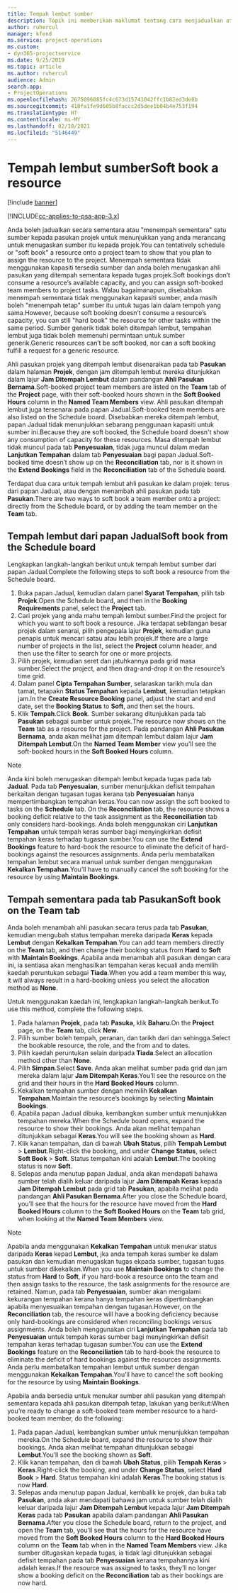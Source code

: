 ```yaml
---
title: Tempah lembut sumber
description: Topik ini memberikan maklumat tentang cara menjadualkan atau menempah lembut ahli pasukan prrojek buat sementara waktu.
author: ruhercul
manager: kfend
ms.service: project-operations
ms.custom:
- dyn365-projectservice
ms.date: 9/25/2019
ms.topic: article
ms.author: ruhercul
audience: Admin
search.app:
- ProjectOperations
ms.openlocfilehash: 2675096085fc4c673d15741042ffc1b82ed3de8b
ms.sourcegitcommit: 418fa1fe9d605b8faccc2d5dee1b04b4e753f194
ms.translationtype: HT
ms.contentlocale: ms-MY
ms.lasthandoff: 02/10/2021
ms.locfileid: "5146449"
---
```

# <a name="soft-book-a-resource"></a><span data-ttu-id="ba728-103">Tempah lembut sumber</span><span class="sxs-lookup"><span data-stu-id="ba728-103">Soft book a resource</span></span>

[!include [banner](../includes/psa-now-project-operations.md)]

[!INCLUDE[cc-applies-to-psa-app-3.x](../includes/cc-applies-to-psa-app-3x.md)]

<span data-ttu-id="ba728-104">Anda boleh jadualkan secara sementara atau "menempah sementara" satu sumber kepada pasukan projek untuk menunjukkan yang anda merancang untuk menugaskan sumber itu kepada projek.</span><span class="sxs-lookup"><span data-stu-id="ba728-104">You can tentatively schedule or "soft book" a resource onto a project team to show that you plan to assign the resource to the project.</span></span> <span data-ttu-id="ba728-105">Menempah sementara tidak menggunakan kapasiti tersedia sumber dan anda boleh menugaskan ahli pasukan yang ditempah sementara kepada tugas projek.</span><span class="sxs-lookup"><span data-stu-id="ba728-105">Soft bookings don’t consume a resource’s available capacity, and you can assign soft-booked team members to project tasks.</span></span> <span data-ttu-id="ba728-106">Walau bagaimanapun, disebabkan menempah sementara tidak menggunakan kapasiti sumber, anda masih boleh "menempah tetap" sumber itu untuk tugas lain dalam tempoh yang sama.</span><span class="sxs-lookup"><span data-stu-id="ba728-106">However, because soft booking doesn’t consume a resource’s capacity, you can still "hard book" the resource for other tasks within the same period.</span></span> <span data-ttu-id="ba728-107">Sumber generik tidak boleh ditempah lembut, tempahan lembut juga tidak boleh memenuhi permintaan untuk sumber generik.</span><span class="sxs-lookup"><span data-stu-id="ba728-107">Generic resources can’t be soft booked, nor can a soft booking fulfill a request for a generic resource.</span></span>

<span data-ttu-id="ba728-108">Ahli pasukan projek yang ditempah lembut disenaraikan pada tab **Pasukan** dalam halaman **Projek**, dengan jam ditempah lembut mereka ditunjukkan dalam lajur **Jam Ditempah Lembut** dalam pandangan **Ahli Pasukan Bernama**.</span><span class="sxs-lookup"><span data-stu-id="ba728-108">Soft-booked project team members are listed on the **Team** tab of the **Project** page, with their soft-booked hours shown in the **Soft Booked Hours** column in the **Named Team Members** view.</span></span> <span data-ttu-id="ba728-109">Ahli pasukan ditempah lembut juga tersenarai pada papan Jadual.</span><span class="sxs-lookup"><span data-stu-id="ba728-109">Soft-booked team members are also listed on the Schedule board.</span></span> <span data-ttu-id="ba728-110">Disebabkan mereka ditempah lembut, papan Jadual tidak menunjukkan sebarang penggunaan kapasiti untuk sumber ini.</span><span class="sxs-lookup"><span data-stu-id="ba728-110">Because they are soft booked, the Schedule board doesn't show any consumption of capacity for these resources.</span></span> <span data-ttu-id="ba728-111">Masa ditempah lembut tidak muncul pada tab **Penyesuaian**, tidak juga muncul dalam medan **Lanjutkan Tempahan** dalam tab **Penyesuaian** bagi papan Jadual.</span><span class="sxs-lookup"><span data-stu-id="ba728-111">Soft-booked time doesn’t show up on the **Reconciliation** tab, nor is it shown in the **Extend Bookings** field in the **Reconciliation** tab of the Schedule board.</span></span> 

<span data-ttu-id="ba728-112">Terdapat dua cara untuk tempah lembut ahli pasukan ke dalam projek: terus dari papan Jadual, atau dengan menambah ahli pasukan pada tab **Pasukan**.</span><span class="sxs-lookup"><span data-stu-id="ba728-112">There are two ways to soft book a team member onto a project: directly from the Schedule board, or by adding the team member on the **Team** tab.</span></span> 

## <a name="soft-book-from-the-schedule-board"></a><span data-ttu-id="ba728-113">Tempah lembut dari papan Jadual</span><span class="sxs-lookup"><span data-stu-id="ba728-113">Soft book from the Schedule board</span></span>
<span data-ttu-id="ba728-114">Lengkapkan langkah-langkah berikut untuk tempah lembut sumber dari papan Jadual.</span><span class="sxs-lookup"><span data-stu-id="ba728-114">Complete the following steps to soft book a resource from the Schedule board.</span></span> 

1. <span data-ttu-id="ba728-115">Buka papan Jadual, kemudian dalam panel **Syarat Tempahan**, pilih tab **Projek**.</span><span class="sxs-lookup"><span data-stu-id="ba728-115">Open the Schedule board, and then in the **Booking Requirements** panel, select the **Project** tab.</span></span>
2. <span data-ttu-id="ba728-116">Cari projek yang anda mahu tempah lembut sumber.</span><span class="sxs-lookup"><span data-stu-id="ba728-116">Find the project for which you want to soft book a resource.</span></span> <span data-ttu-id="ba728-117">Jika terdapat sebilangan besar projek dalam senarai, pilih pengepala lajur **Projek**, kemudian guna penapis untuk mencari satau atau lebih projek.</span><span class="sxs-lookup"><span data-stu-id="ba728-117">If there are a large number of projects in the list, select the **Project** column header, and then use the filter to search for one or more projects.</span></span>
3. <span data-ttu-id="ba728-118">Pilih projek, kemudian seret dan jatuhkannya pada grid masa sumber.</span><span class="sxs-lookup"><span data-stu-id="ba728-118">Select the project, and then drag-and-drop it on the resource’s time grid.</span></span>
5. <span data-ttu-id="ba728-119">Dalam panel **Cipta Tempahan Sumber**, selaraskan tarikh mula dan tamat, tetapakn **Status Tempahan** kepada **Lembut**, kemudian tetapkan jam.</span><span class="sxs-lookup"><span data-stu-id="ba728-119">In the **Create Resource Booking** panel, adjust the start and end date, set the **Booking Status** to **Soft**, and then set the hours.</span></span> 
6. <span data-ttu-id="ba728-120">Klik **Tempah**.</span><span class="sxs-lookup"><span data-stu-id="ba728-120">Click **Book**.</span></span> <span data-ttu-id="ba728-121">Sumber sekarang ditunjukkan pada tab **Pasukan** sebagai sumber untuk projek.</span><span class="sxs-lookup"><span data-stu-id="ba728-121">The resource now shows on the **Team** tab as a resource for the project.</span></span> <span data-ttu-id="ba728-122">Pada pandangan **Ahli Pasukan Bernama**, anda akan melihat jam ditempah lembut dalam lajur **Jam Ditempah Lembut**.</span><span class="sxs-lookup"><span data-stu-id="ba728-122">On the **Named Team Member** view you’ll see the soft-booked hours in the **Soft Booked Hours** column.</span></span>

> [!NOTE]
> <span data-ttu-id="ba728-123">Anda kini boleh menugaskan ditempah lembut kepada tugas pada tab **Jadual**. Pada tab **Penyesuaian**, sumber menunjukkan defisit tempahan berkaitan dengan tugasan tugas kerana tab **Penyesuaian** hanya mempertimbangkan tempahan keras.</span><span class="sxs-lookup"><span data-stu-id="ba728-123">You can now assign the soft booked to tasks on the **Schedule** tab. On the **Reconciliation** tab, the resource shows a booking deficit relative to the task assignment as the **Reconciliation** tab only considers hard-bookings.</span></span> <span data-ttu-id="ba728-124">Anda boleh menggunakan ciri **Lanjutkan Tempahan** untuk tempah keras sumber bagi menyingkirkan defisit tempahan keras terhadap tugasan sumber.</span><span class="sxs-lookup"><span data-stu-id="ba728-124">You can use the **Extend Bookings** feature to hard-book the resource to eliminate the deficit of hard-bookings against the resources assignments.</span></span> <span data-ttu-id="ba728-125">Anda perlu membatalkan tempahan lembut secara manual untuk sumber dengan menggunakan **Kekalkan Tempahan**.</span><span class="sxs-lookup"><span data-stu-id="ba728-125">You’ll have to manually cancel the soft booking for the resource by using **Maintain Bookings**.</span></span>

## <a name="soft-book-on-the-team-tab"></a><span data-ttu-id="ba728-126">Tempah sementara pada tab Pasukan</span><span class="sxs-lookup"><span data-stu-id="ba728-126">Soft book on the Team tab</span></span>

<span data-ttu-id="ba728-127">Anda boleh menambah ahli pasukan secara terus pada tab **Pasukan**, kemudian mengubah status tempahan mereka daripada **Keras** kepada **Lembut** dengan **Kekalkan Tempahan**.</span><span class="sxs-lookup"><span data-stu-id="ba728-127">You can add team members directly on the **Team** tab, and then change their booking status from **Hard** to **Soft** with **Maintain Bookings**.</span></span> <span data-ttu-id="ba728-128">Apabila anda menambah ahli pasukan dengan cara ini, ia sentiasa akan menghasilkan tempahan keras kecuali anda memilih kaedah peruntukan sebagai **Tiada**.</span><span class="sxs-lookup"><span data-stu-id="ba728-128">When you add a team member this way, it will always result in a hard-booking unless you select the allocation method as **None**.</span></span>

<span data-ttu-id="ba728-129">Untuk menggunakan kaedah ini, lengkapkan langkah-langkah berikut.</span><span class="sxs-lookup"><span data-stu-id="ba728-129">To use this method, complete the following steps.</span></span>

1. <span data-ttu-id="ba728-130">Pada halaman **Projek**, pada tab **Pasuka**, klik **Baharu**.</span><span class="sxs-lookup"><span data-stu-id="ba728-130">On the **Project** page, on the **Team** tab, click **New**.</span></span>
2. <span data-ttu-id="ba728-131">Pilih sumber boleh tempah, peranan, dan tarikh dari dan sehingga.</span><span class="sxs-lookup"><span data-stu-id="ba728-131">Select the bookable resource, the role, and the from and to dates.</span></span>
3. <span data-ttu-id="ba728-132">Pilih kaedah peruntukan selain daripada **Tiada**.</span><span class="sxs-lookup"><span data-stu-id="ba728-132">Select an allocation method other than **None**.</span></span>
4. <span data-ttu-id="ba728-133">Pilih **Simpan**.</span><span class="sxs-lookup"><span data-stu-id="ba728-133">Select **Save**.</span></span> <span data-ttu-id="ba728-134">Anda akan melihat sumber pada grid dan jam mereka dalam lajur **Jam Ditempah Keras**.</span><span class="sxs-lookup"><span data-stu-id="ba728-134">You’ll see the resource on the grid and their hours in the **Hard Booked Hours** column.</span></span>
5. <span data-ttu-id="ba728-135">Kekalkan tempahan sumber dengan memilih **Kekalkan Tempahan**.</span><span class="sxs-lookup"><span data-stu-id="ba728-135">Maintain the resource’s bookings by selecting **Maintain Bookings**.</span></span>
6. <span data-ttu-id="ba728-136">Apabila papan Jadual dibuka, kembangkan sumber untuk menunjukkan tempahan mereka.</span><span class="sxs-lookup"><span data-stu-id="ba728-136">When the Schedule board opens, expand the resource to show their bookings.</span></span> <span data-ttu-id="ba728-137">Anda akan melihat tempahan ditunjukkan sebagai **Keras**.</span><span class="sxs-lookup"><span data-stu-id="ba728-137">You will see the booking shown as **Hard**.</span></span>
7. <span data-ttu-id="ba728-138">Klik kanan tempahan, dan di bawah **Ubah Status**, pilih **Tempah Lembut** \> **Lembut**.</span><span class="sxs-lookup"><span data-stu-id="ba728-138">Right-click the booking, and under **Change Status**, select **Soft Book** \> **Soft**.</span></span> <span data-ttu-id="ba728-139">Status tempahan kini adalah **Lembut**.</span><span class="sxs-lookup"><span data-stu-id="ba728-139">The booking status is now **Soft**.</span></span>
8. <span data-ttu-id="ba728-140">Selepas anda menutup papan Jadual, anda akan mendapati bahawa sumber telah dialih keluar daripada lajur **Jam Ditempah Keras** kepada **Jam Ditempah Lembut** pada grid tab **Pasukan**, apabila melihat pada pandangan **Ahli Pasukan Bernama**.</span><span class="sxs-lookup"><span data-stu-id="ba728-140">After you close the Schedule board, you’ll see that the hours for the resource have moved from the **Hard Booked Hours** column to the **Soft Booked Hours** on the **Team** tab grid, when looking at the **Named Team Members** view.</span></span>

> [!NOTE]
> <span data-ttu-id="ba728-141">Apabila anda menggunakan **Kekalkan Tempahan** untuk menukar status daripada **Keras** kepad **Lembut**, jka anda tempah keras sumber ke dalam pasukan dan kemudian menugaskan tugas ekpada sumber, tugasan tugas untuk sumber dikekalkan.</span><span class="sxs-lookup"><span data-stu-id="ba728-141">When you use **Maintain Bookings** to change the status from **Hard** to **Soft**, if you hard-book a resource onto the team and then assign tasks to the resource, the task assignments for the resource are retained.</span></span> <span data-ttu-id="ba728-142">Namun, pada tab **Penyesuaian**, sumber akan mengalami kekurangan tempahan kerana hanya tempahan keras dipertimbangkan apabila menyesuaikan tempahan dengan tugasan.</span><span class="sxs-lookup"><span data-stu-id="ba728-142">However, on the **Reconciliation** tab, the resource will have a booking deficiency because only hard-bookings are considered when reconciling bookings versus assignments.</span></span> <span data-ttu-id="ba728-143">Anda boleh menggunakan ciri **Lanjutkan Tempahan** pada tab **Penyesuaian** untuk tempah keras sumber bagi menyingkirkan defisit tempahan keras terhadap tugasan sumber.</span><span class="sxs-lookup"><span data-stu-id="ba728-143">You can use the **Extend Bookings** feature on the **Reconciliation** tab to hard-book the resource to eliminate the deficit of hard bookings against the resources assignments.</span></span> <span data-ttu-id="ba728-144">Anda perlu membatalkan tempahan lembut untuk sumber dengan menggunakan **Kekalkan Tempahan**.</span><span class="sxs-lookup"><span data-stu-id="ba728-144">You’ll have to cancel the soft booking for the resource by using **Maintain Bookings**.</span></span>

<span data-ttu-id="ba728-145">Apabila anda bersedia untuk menukar sumber ahli pasukan yang ditempah sementara kepada ahli pasukan ditempah tetap, lakukan yang berikut:</span><span class="sxs-lookup"><span data-stu-id="ba728-145">When you’re ready to change a soft-booked team member resource to a hard-booked team member, do the following:</span></span>

1. <span data-ttu-id="ba728-146">Pada papan Jadual, kembangkan sumber untuk menunjukkan tempahan mereka.</span><span class="sxs-lookup"><span data-stu-id="ba728-146">On the Schedule board, expand the resource to show their bookings.</span></span> <span data-ttu-id="ba728-147">Anda akan melihat tempahan ditunjukkan sebagai **Lembut**.</span><span class="sxs-lookup"><span data-stu-id="ba728-147">You’ll see the booking shown as **Soft**.</span></span>
2. <span data-ttu-id="ba728-148">Klik kanan tempahan, dan di bawah **Ubah Status**, pilih **Tempah Keras** \> **Keras**.</span><span class="sxs-lookup"><span data-stu-id="ba728-148">Right-click the booking, and under **Change Status**, select **Hard Book** \> **Hard**.</span></span> <span data-ttu-id="ba728-149">Status tempahan kini adalah **Keras**.</span><span class="sxs-lookup"><span data-stu-id="ba728-149">The booking status is now **Hard**.</span></span>
3. <span data-ttu-id="ba728-150">Selepas anda menutup papan Jadual, kembalik ke projek, dan buka tab **Pasukan**, anda akan mendapati bahawa jam untuk sumber telah dialih keluar daripada lajur **Jam Ditempah Lembut** kepada lajur **Jam Ditempah Keras** pada tab **Pasukan** apabila dalam pandangan **Ahli Pasukan Bernama**.</span><span class="sxs-lookup"><span data-stu-id="ba728-150">After you close the Schedule board, return to the project, and open the **Team** tab, you’ll see that the hours for the resource have moved from the **Soft Booked Hours** column to the **Hard Booked Hours** column on the **Team** tab when in the **Named Team Members** view.</span></span> <span data-ttu-id="ba728-151">Jika sumber ditugaskan kepada tugas, ia tidak lagi ditunjukkan sebagai defisit tempahan pada tab **Penyesuaian** kerana tempahannya kini adalah keras.</span><span class="sxs-lookup"><span data-stu-id="ba728-151">If the resource was assigned to tasks, they’ll no longer show a booking deficit on the **Reconciliation** tab as their bookings are now hard.</span></span>

